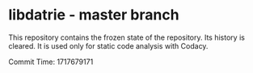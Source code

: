 # libdatrie - master branch

This repository contains the frozen state of the repository.
Its history is cleared. It is used only for static code
analysis with Codacy.

Commit Time: 1717679171